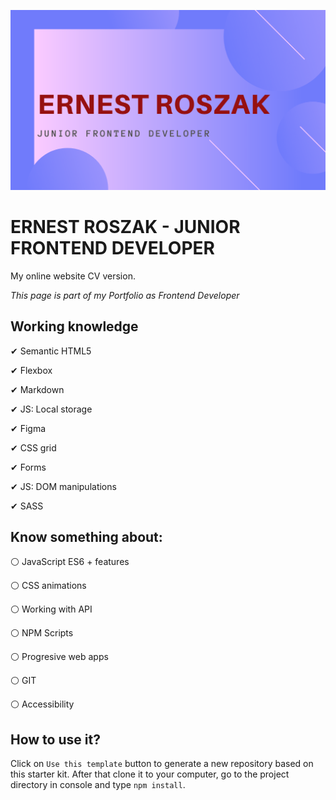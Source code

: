 ![cover](public/ErnestRoszak.png)

# ERNEST ROSZAK - JUNIOR FRONTEND DEVELOPER

My online website CV version.

*This page is part of my Portfolio as Frontend Developer*

## Working knowledge
✔ Semantic HTML5

✔ Flexbox

✔ Markdown

✔ JS: Local storage

✔ Figma

✔ CSS grid

✔ Forms

✔ JS: DOM manipulations

✔ SASS

## Know something about:
⚪ JavaScript ES6 + features

⚪ CSS animations

⚪ Working with API

⚪ NPM Scripts

⚪ Progresive web apps

⚪ GIT

⚪ Accessibility

## How to use it?

Click on `Use this template` button to generate a new repository based on this starter kit. After that clone it to your computer, go to the project directory in console and type `npm install`.



